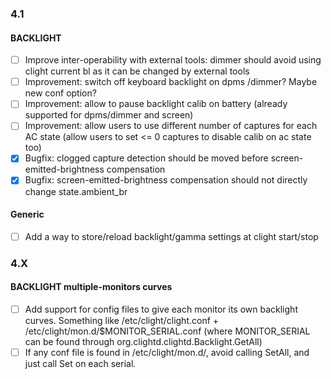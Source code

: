 ### 4.1

#### BACKLIGHT
- [ ] Improve inter-operability with external tools: dimmer should avoid using clight current bl as it can be changed by external tools
- [ ] Improvement: switch off keyboard backlight on dpms /dimmer? Maybe new conf option?
- [ ] Improvement: allow to pause backlight calib on battery (already supported for dpms/dimmer and screen)
- [ ] Improvement: allow users to use different number of captures for each AC state (allow users to set <= 0 captures to disable calib on ac state too)
- [x] Bugfix: clogged capture detection should be moved before screen-emitted-brightness compensation
- [x] Bugfix: screen-emitted-brightness compensation should not directly change state.ambient_br

#### Generic
- [ ] Add a way to store/reload backlight/gamma settings at clight start/stop

### 4.X

#### BACKLIGHT multiple-monitors curves
- [ ] Add support for config files to give each monitor its own backlight curves. Something like /etc/clight/clight.conf + /etc/clight/mon.d/$MONITOR_SERIAL.conf (where MONITOR_SERIAL can be found through org.clightd.clightd.Backlight.GetAll)
- [ ] If any conf file is found in /etc/clight/mon.d/, avoid calling SetAll, and just call Set on each serial.
